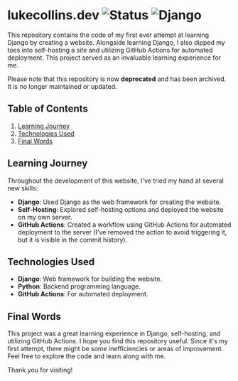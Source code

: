 # lukecollins.dev ![Status](https://img.shields.io/badge/status-archived-orange) ![Django](https://img.shields.io/badge/Django-blue?logo=django)

This repository contains the code of my first ever attempt at learning Django by creating a website. Alongside learning Django, I also dipped my toes into self-hosting a site and utilizing GitHub Actions for automated deployment. This project served as an invaluable learning experience for me.

Please note that this repository is now **deprecated** and has been archived. It is no longer maintained or updated.

## Table of Contents
1. [Learning Journey](#learning-journey)
2. [Technologies Used](#technologies-used)
3. [Final Words](#final-words)

## Learning Journey
Throughout the development of this website, I've tried my hand at several new skills:

- **Django**: Used Django as the web framework for creating the website.
- **Self-Hosting**: Explored self-hosting options and deployed the website on my own server.
- **GitHub Actions**: Created a workflow using GitHub Actions for automated deployment to the server (I've removed the action to avoid triggering it, but it is visible in the commit history).

## Technologies Used

- **Django**: Web framework for building the website.
- **Python**: Backend programming language.
- **GitHub Actions**: For automated deployment.

## Final Words
This project was a great learning experience in Django, self-hosting, and utilizing GitHub Actions. I hope you find this repository useful. Since it's my first attempt, there might be some inefficiencies or areas of improvement. Feel free to explore the code and learn along with me.

Thank you for visiting!
